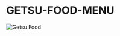 # GETSU-FOOD-MENU
![Getsu Food](https://user-images.githubusercontent.com/87554900/218241153-9eb99517-9db4-4094-899b-d617d316dcac.jpg)
